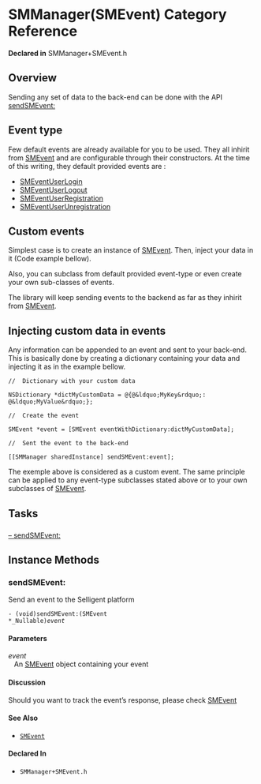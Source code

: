 # SMManager(SMEvent) Category Reference

**Declared in** SMManager+SMEvent.h  

## Overview

Sending any set of data to the back-end can be done with the API <a href="#/api/name/sendSMEvent:">sendSMEvent:</a>

<h2>Event type</h2>

Few default events are already available for you to be used.
They all inhirit from <a href="../Classes/SMEvent.md">SMEvent</a> and are configurable through their constructors.
At the time of this writing, they default provided events are :

<ul>
<li><a href="../Classes/SMEventUserLogin.md">SMEventUserLogin</a></li>
<li><a href="../Classes/SMEventUserLogout.md">SMEventUserLogout</a></li>
<li><a href="../Classes/SMEventUserRegistration.md">SMEventUserRegistration</a></li>
<li><a href="../Classes/SMEventUserUnregistration.md">SMEventUserUnregistration</a></li>
</ul>

<h2>Custom events</h2>

Simplest case is to create an instance of <a href="../Classes/SMEvent.md">SMEvent</a>.
Then, inject your data in it (Code example bellow).

Also, you can subclass from default provided event-type or even create your own sub-classes of events.

The library will keep sending events to the backend as far as they inhirit from <a href="../Classes/SMEvent.md">SMEvent</a>.

<h2>Injecting custom data in events</h2>

Any information can be appended to an event and sent to your back-end.
This is basically done by creating a dictionary containing your data and injecting it as in the example bellow.

```
//  Dictionary with your custom data

NSDictionary *dictMyCustomData = @{@&ldquo;MyKey&rdquo;: @&ldquo;MyValue&rdquo;};

//  Create the event

SMEvent *event = [SMEvent eventWithDictionary:dictMyCustomData];

//  Sent the event to the back-end

[[SMManager sharedInstance] sendSMEvent:event];
```

The exemple above is considered as a custom event.
The same principle can be applied to any event-type subclasses stated above or to your own subclasses of <a href="../Classes/SMEvent.md">SMEvent</a>.

## Tasks

### 

[&ndash;&nbsp;sendSMEvent:](#/api/name/sendSMEvent:)  

<a title="Instance Methods" name="instance_methods"></a>
## Instance Methods

<a name="/api/name/sendSMEvent:" title="sendSMEvent:"></a>
### sendSMEvent:

Send an event to the Selligent platform

<code>- (void)sendSMEvent:(SMEvent *_Nullable)*event*</code>

#### Parameters

*event*  
&nbsp;&nbsp;&nbsp;An <a href="../Classes/SMEvent.md">SMEvent</a> object containing your event  

#### Discussion
Should you want to track the event&rsquo;s response, please check <a href="../Classes/SMEvent.md">SMEvent</a>

#### See Also

* <code><a href="../Classes/SMEvent.md">SMEvent</a></code>

#### Declared In
* `SMManager+SMEvent.h`

